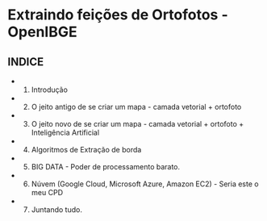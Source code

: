 # Extraindo feições de Ortofotos - OpenIBGE

## INDICE

* 1. Introdução
* 2. O jeito antigo de se criar um mapa - camada vetorial + ortofoto
* 3. O jeito novo de se criar um mapa - camada vetorial + ortofoto + Inteligência Artificial
* 4. Algoritmos de Extração de borda
* 5. BIG DATA - Poder de processamento barato.
* 6. Núvem (Google Cloud, Microsoft Azure, Amazon EC2) - Seria este o meu CPD 
* 7. Juntando tudo.

